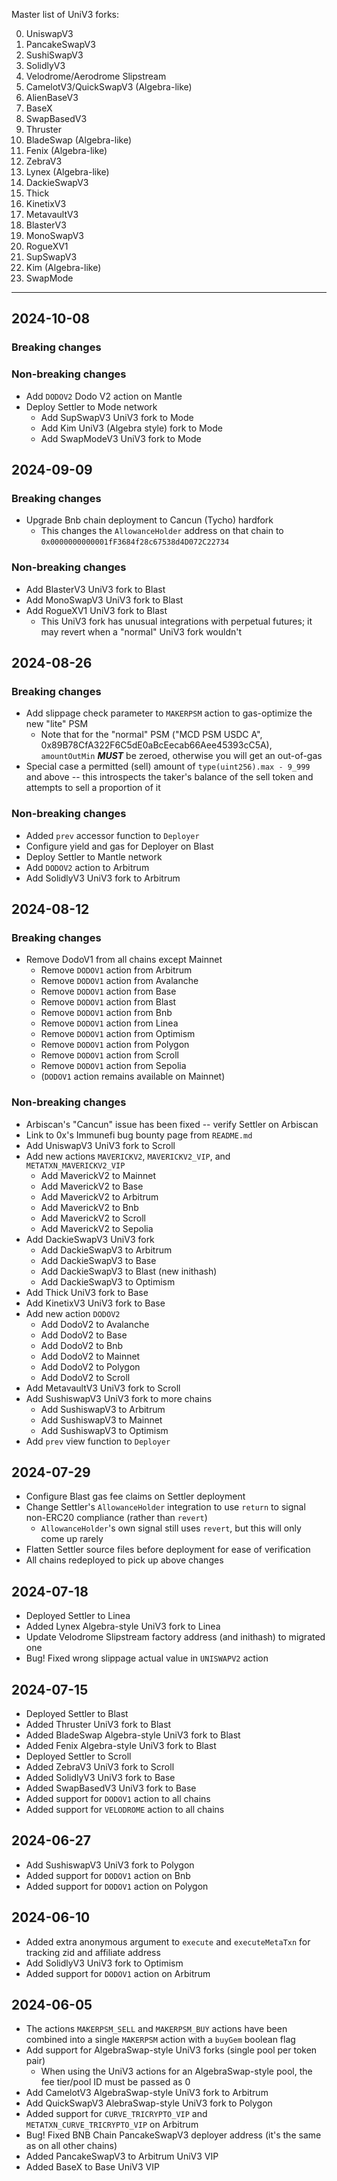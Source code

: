 Master list of UniV3 forks:

  0. UniswapV3
  1. PancakeSwapV3
  2. SushiSwapV3
  3. SolidlyV3
  4. Velodrome/Aerodrome Slipstream
  5. CamelotV3/QuickSwapV3 (Algebra-like)
  6. AlienBaseV3
  7. BaseX
  8. SwapBasedV3
  9. Thruster
  10. BladeSwap (Algebra-like)
  11. Fenix (Algebra-like)
  12. ZebraV3
  13. Lynex (Algebra-like)
  14. DackieSwapV3
  15. Thick
  16. KinetixV3
  17. MetavaultV3
  18. BlasterV3
  19. MonoSwapV3
  20. RogueXV1
  21. SupSwapV3
  22. Kim (Algebra-like)
  23. SwapMode

---

## 2024-10-08

### Breaking changes

### Non-breaking changes

* Add `DODOV2` Dodo V2 action on Mantle
* Deploy Settler to Mode network
  * Add SupSwapV3 UniV3 fork to Mode
  * Add Kim UniV3 (Algebra style) fork to Mode
  * Add SwapModeV3 UniV3 fork to Mode

## 2024-09-09

### Breaking changes

* Upgrade Bnb chain deployment to Cancun (Tycho) hardfork
  * This changes the `AllowanceHolder` address on that chain to
    `0x0000000000001fF3684f28c67538d4D072C22734`

### Non-breaking changes

* Add BlasterV3 UniV3 fork to Blast
* Add MonoSwapV3 UniV3 fork to Blast
* Add RogueXV1 UniV3 fork to Blast
  * This UniV3 fork has unusual integrations with perpetual futures; it may
    revert when a "normal" UniV3 fork wouldn't

## 2024-08-26

### Breaking changes

* Add slippage check parameter to `MAKERPSM` action to gas-optimize the new "lite" PSM
  * Note that for the "normal" PSM ("MCD PSM USDC A",
    0x89B78CfA322F6C5dE0aBcEecab66Aee45393cC5A), `amountOutMin` _**MUST**_ be
    zeroed, otherwise you will get an out-of-gas
* Special case a permitted (sell) amount of `type(uint256).max - 9_999` and
  above -- this introspects the taker's balance of the sell token and attempts
  to sell a proportion of it

### Non-breaking changes

* Added `prev` accessor function to `Deployer`
* Configure yield and gas for Deployer on Blast
* Deploy Settler to Mantle network
* Add `DODOV2` action to Arbitrum
* Add SolidlyV3 UniV3 fork to Arbitrum

## 2024-08-12

### Breaking changes

* Remove DodoV1 from all chains except Mainnet
  * Remove `DODOV1` action from Arbitrum
  * Remove `DODOV1` action from Avalanche
  * Remove `DODOV1` action from Base
  * Remove `DODOV1` action from Blast
  * Remove `DODOV1` action from Bnb
  * Remove `DODOV1` action from Linea
  * Remove `DODOV1` action from Optimism
  * Remove `DODOV1` action from Polygon
  * Remove `DODOV1` action from Scroll
  * Remove `DODOV1` action from Sepolia
  * (`DODOV1` action remains available on Mainnet)

### Non-breaking changes

* Arbiscan's "Cancun" issue has been fixed -- verify Settler on Arbiscan
* Link to 0x's Immunefi bug bounty page from `README.md`
* Add UniswapV3 UniV3 fork to Scroll
* Add new actions `MAVERICKV2`, `MAVERICKV2_VIP`, and `METATXN_MAVERICKV2_VIP`
  * Add MaverickV2 to Mainnet
  * Add MaverickV2 to Base
  * Add MaverickV2 to Arbitrum
  * Add MaverickV2 to Bnb
  * Add MaverickV2 to Scroll
  * Add MaverickV2 to Sepolia
* Add DackieSwapV3 UniV3 fork
  * Add DackieSwapV3 to Arbitrum
  * Add DackieSwapV3 to Base
  * Add DackieSwapV3 to Blast (new inithash)
  * Add DackieSwapV3 to Optimism
* Add Thick UniV3 fork to Base
* Add KinetixV3 UniV3 fork to Base
* Add new action `DODOV2`
  * Add DodoV2 to Avalanche
  * Add DodoV2 to Base
  * Add DodoV2 to Bnb
  * Add DodoV2 to Mainnet
  * Add DodoV2 to Polygon
  * Add DodoV2 to Scroll
* Add MetavaultV3 UniV3 fork to Scroll
* Add SushiswapV3 UniV3 fork to more chains
  * Add SushiswapV3 to Arbitrum
  * Add SushiswapV3 to Mainnet
  * Add SushiswapV3 to Optimism
* Add `prev` view function to `Deployer`

## 2024-07-29

* Configure Blast gas fee claims on Settler deployment
* Change Settler's `AllowanceHolder` integration to use `return` to signal non-ERC20 compliance (rather than `revert`)
  * `AllowanceHolder`'s own signal still uses `revert`, but this will only come up rarely
* Flatten Settler source files before deployment for ease of verification
* All chains redeployed to pick up above changes

## 2024-07-18

* Deployed Settler to Linea
* Added Lynex Algebra-style UniV3 fork to Linea
* Update Velodrome Slipstream factory address (and inithash) to migrated one
* Bug! Fixed wrong slippage actual value in `UNISWAPV2` action

## 2024-07-15

* Deployed Settler to Blast
* Added Thruster UniV3 fork to Blast
* Added BladeSwap Algebra-style UniV3 fork to Blast
* Added Fenix Algebra-style UniV3 fork to Blast
* Deployed Settler to Scroll
* Added ZebraV3 UniV3 fork to Scroll
* Added SolidlyV3 UniV3 fork to Base
* Added SwapBasedV3 UniV3 fork to Base
* Added support for `DODOV1` action to all chains
* Added support for `VELODROME` action to all chains

## 2024-06-27

* Add SushiswapV3 UniV3 fork to Polygon
* Added support for `DODOV1` action on Bnb
* Added support for `DODOV1` action on Polygon

## 2024-06-10

* Added extra anonymous argument to `execute` and `executeMetaTxn` for tracking
  zid and affiliate address
* Add SolidlyV3 UniV3 fork to Optimism
* Added support for `DODOV1` action on Arbitrum

## 2024-06-05

* The actions `MAKERPSM_SELL` and `MAKERPSM_BUY` actions have been combined into
  a single `MAKERPSM` action with a `buyGem` boolean flag
* Add support for AlgebraSwap-style UniV3 forks (single pool per token pair)
  * When using the UniV3 actions for an AlgebraSwap-style pool, the fee
    tier/pool ID must be passed as 0
* Add CamelotV3 AlgebraSwap-style UniV3 fork to Arbitrum
* Add QuickSwapV3 AlebraSwap-style UniV3 fork to Polygon
* Added support for `CURVE_TRICRYPTO_VIP` and `METATXN_CURVE_TRICRYPTO_VIP` on
  Arbitrum
* Bug! Fixed BNB Chain PancakeSwapV3 deployer address (it's the same as on all
  other chains)
* Added PancakeSwapV3 to Arbitrum UniV3 VIP
* Added BaseX to Base UniV3 VIP

